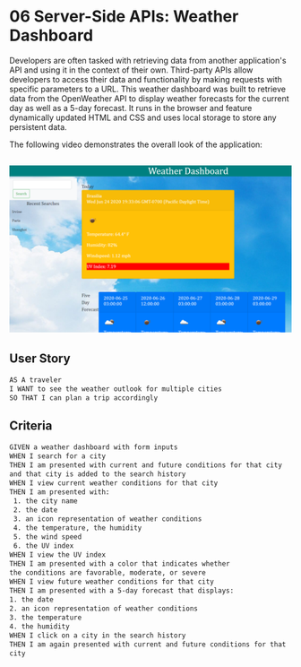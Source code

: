 # 06 Server-Side APIs: Weather Dashboard

Developers are often tasked with retrieving data from another application's API and using it in the context of their own. Third-party APIs allow developers to access their data and functionality by making requests with specific parameters to a URL. This weather dashboard was built to retrieve data from the OpenWeather API to display weather forecasts for the current day as well as a 5-day forecast. It runs in the browser and feature dynamically updated HTML and CSS and uses local storage to store any persistent data.

The following video demonstrates the overall look of the application:

![Weather Dashboard Screenshot](./assets/weather.png?raw=true "Weather Dashboard")
--------------------------------------------------------

## User Story

```
AS A traveler
I WANT to see the weather outlook for multiple cities
SO THAT I can plan a trip accordingly
```

## Criteria

```
GIVEN a weather dashboard with form inputs
WHEN I search for a city
THEN I am presented with current and future conditions for that city 
and that city is added to the search history
WHEN I view current weather conditions for that city
THEN I am presented with:
 1. the city name
 2. the date 
 3. an icon representation of weather conditions
 4. the temperature, the humidity
 5. the wind speed
 6. the UV index
WHEN I view the UV index
THEN I am presented with a color that indicates whether 
the conditions are favorable, moderate, or severe
WHEN I view future weather conditions for that city
THEN I am presented with a 5-day forecast that displays:
1. the date
2. an icon representation of weather conditions
3. the temperature
4. the humidity
WHEN I click on a city in the search history
THEN I am again presented with current and future conditions for that city
```